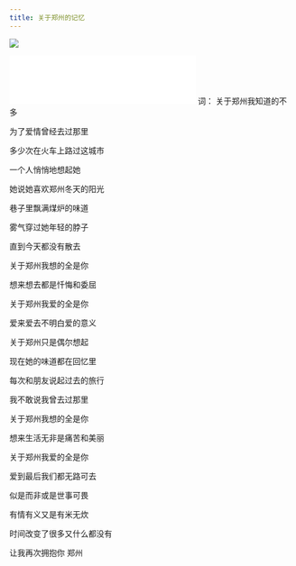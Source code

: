```yaml
---
title: 关于郑州的记忆
---
```

![](https://pic1.zhimg.com/80/v2-f486d1714778221560be820cbba8e950_1440w.webp?source=1940ef5c)  
<iframe frameborder="no" border="0" marginwidth="0" marginheight="0" width=330 height=86 src="//music.163.com/outchain/player?type=2&id=1386055858&auto=0&height=66"></iframe>
词：  
关于郑州我知道的不多

为了爱情曾经去过那里

多少次在火车上路过这城市

一个人悄悄地想起她

她说她喜欢郑州冬天的阳光

巷子里飘满煤炉的味道

雾气穿过她年轻的脖子

直到今天都没有散去

关于郑州我想的全是你

想来想去都是忏悔和委屈

关于郑州我爱的全是你

爱来爱去不明白爱的意义

关于郑州只是偶尔想起

现在她的味道都在回忆里

每次和朋友说起过去的旅行

我不敢说我曾去过那里

关于郑州我想的全是你

想来生活无非是痛苦和美丽

关于郑州我爱的全是你

爱到最后我们都无路可去

似是而非或是世事可畏

有情有义又是有米无炊

时间改变了很多又什么都没有

让我再次拥抱你 郑州